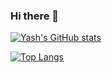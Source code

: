 ### Hi there 👋

<!--
**yash-189/yash-189** is a ✨ _special_ ✨ repository because its `README.md` (this file) appears on your GitHub profile.

Here are some ideas to get you started:

- 🔭 I’m currently working on ...
- 🌱 I’m currently learning ...
- 👯 I’m looking to collaborate on ...
- 🤔 I’m looking for help with ...
- 💬 Ask me about ...
- 📫 How to reach me: ...
- 😄 Pronouns: ...
- ⚡ Fun fact: ...
-->


[![Yash's GitHub stats](https://github-readme-stats.vercel.app/api?username=yash-189&hide=contribs,prs,stars&count_private=true&show_icons=true&theme=dark)](https://github.com/yash-189/github-readme-stats)

[![Top Langs](https://github-readme-stats.vercel.app/api/top-langs/?username=yash-189&layout=compact)](https://github.com/yash-189/github-readme-stats)
